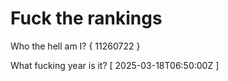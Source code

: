 # Fuck the rankings

Who the hell am I?
{ 11260722 }

What fucking year is it?
[ 2025-03-18T06:50:00Z ]
